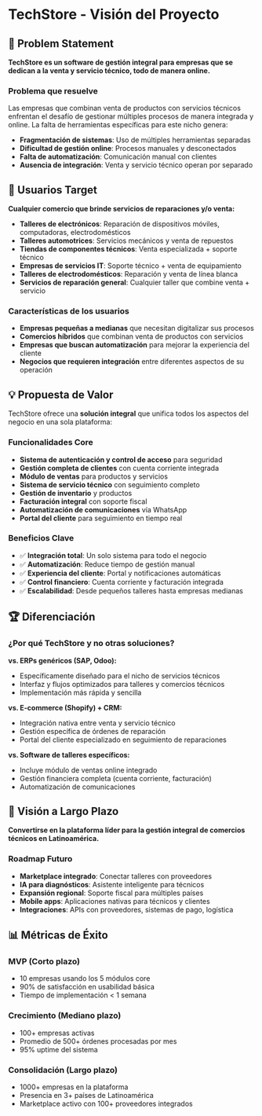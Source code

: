 # TechStore - Visión del Proyecto

## 🎯 Problem Statement

**TechStore es un software de gestión integral para empresas que se dedican a la venta y servicio técnico, todo de manera online.**

### Problema que resuelve
Las empresas que combinan venta de productos con servicios técnicos enfrentan el desafío de gestionar múltiples procesos de manera integrada y online. La falta de herramientas específicas para este nicho genera:

- **Fragmentación de sistemas**: Uso de múltiples herramientas separadas
- **Dificultad de gestión online**: Procesos manuales y desconectados  
- **Falta de automatización**: Comunicación manual con clientes
- **Ausencia de integración**: Venta y servicio técnico operan por separado

## 👥 Usuarios Target

**Cualquier comercio que brinde servicios de reparaciones y/o venta:**

- **Talleres de electrónicos**: Reparación de dispositivos móviles, computadoras, electrodomésticos
- **Talleres automotrices**: Servicios mecánicos y venta de repuestos
- **Tiendas de componentes técnicos**: Venta especializada + soporte técnico
- **Empresas de servicios IT**: Soporte técnico + venta de equipamiento
- **Talleres de electrodomésticos**: Reparación y venta de línea blanca
- **Servicios de reparación general**: Cualquier taller que combine venta + servicio

### Características de los usuarios
- **Empresas pequeñas a medianas** que necesitan digitalizar sus procesos
- **Comercios híbridos** que combinan venta de productos con servicios
- **Empresas que buscan automatización** para mejorar la experiencia del cliente
- **Negocios que requieren integración** entre diferentes aspectos de su operación

## 💡 Propuesta de Valor

TechStore ofrece una **solución integral** que unifica todos los aspectos del negocio en una sola plataforma:

### Funcionalidades Core
- **Sistema de autenticación y control de acceso** para seguridad
- **Gestión completa de clientes** con cuenta corriente integrada
- **Módulo de ventas** para productos y servicios
- **Sistema de servicio técnico** con seguimiento completo
- **Gestión de inventario** y productos
- **Facturación integral** con soporte fiscal
- **Automatización de comunicaciones** vía WhatsApp
- **Portal del cliente** para seguimiento en tiempo real

### Beneficios Clave
- ✅ **Integración total**: Un solo sistema para todo el negocio
- ✅ **Automatización**: Reduce tiempo de gestión manual
- ✅ **Experiencia del cliente**: Portal y notificaciones automáticas
- ✅ **Control financiero**: Cuenta corriente y facturación integrada
- ✅ **Escalabilidad**: Desde pequeños talleres hasta empresas medianas

## 🏆 Diferenciación

### ¿Por qué TechStore y no otras soluciones?

**vs. ERPs genéricos (SAP, Odoo):**
- Específicamente diseñado para el nicho de servicios técnicos
- Interfaz y flujos optimizados para talleres y comercios técnicos
- Implementación más rápida y sencilla

**vs. E-commerce (Shopify) + CRM:**
- Integración nativa entre venta y servicio técnico
- Gestión específica de órdenes de reparación
- Portal del cliente especializado en seguimiento de reparaciones

**vs. Software de talleres específicos:**
- Incluye módulo de ventas online integrado
- Gestión financiera completa (cuenta corriente, facturación)
- Automatización de comunicaciones

## 🎯 Visión a Largo Plazo

**Convertirse en la plataforma líder para la gestión integral de comercios técnicos en Latinoamérica.**

### Roadmap Futuro
- **Marketplace integrado**: Conectar talleres con proveedores
- **IA para diagnósticos**: Asistente inteligente para técnicos
- **Expansión regional**: Soporte fiscal para múltiples países
- **Mobile apps**: Aplicaciones nativas para técnicos y clientes
- **Integraciones**: APIs con proveedores, sistemas de pago, logística

## 📊 Métricas de Éxito

### MVP (Corto plazo)
- 10 empresas usando los 5 módulos core
- 90% de satisfacción en usabilidad básica
- Tiempo de implementación < 1 semana

### Crecimiento (Mediano plazo)
- 100+ empresas activas
- Promedio de 500+ órdenes procesadas por mes
- 95% uptime del sistema

### Consolidación (Largo plazo)
- 1000+ empresas en la plataforma
- Presencia en 3+ países de Latinoamérica
- Marketplace activo con 100+ proveedores integrados